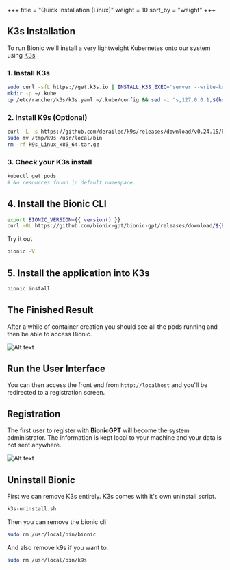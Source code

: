 +++
title = "Quick Installation (Linux)"
weight = 10
sort_by = "weight"
+++

## K3s Installation

To run Bionic we'll install a very lightweight Kubernetes onto our system using [K3s](https://k3s.io/)

### 1. Install K3s

```sh
sudo curl -sfL https://get.k3s.io | INSTALL_K3S_EXEC='server --write-kubeconfig-mode="644"' sh -
mkdir -p ~/.kube
cp /etc/rancher/k3s/k3s.yaml ~/.kube/config && sed -i "s,127.0.0.1,$(hostname -I | awk '{print $1}'),g" ~/.kube/config
```

### 2. Install K9s (Optional)

```sh
curl -L -s https://github.com/derailed/k9s/releases/download/v0.24.15/k9s_Linux_x86_64.tar.gz | tar xvz -C /tmp
sudo mv /tmp/k9s /usr/local/bin
rm -rf k9s_Linux_x86_64.tar.gz
```

### 3. Check your K3s install

```sh
kubectl get pods
# No resources found in default namespace.
```

## 4. Install the Bionic CLI

```sh
export BIONIC_VERSION={{ version() }}
curl -OL https://github.com/bionic-gpt/bionic-gpt/releases/download/${BIONIC_VERSION}/bionic-cli-linux && chmod +x ./bionic-cli-linux && sudo mv ./bionic-cli-linux /usr/local/bin/bionic
```

Try it out

```sh
bionic -V
```

## 5. Install the application into K3s

```sh
bionic install
```

## The Finished Result

After a while of container creation you should see all the pods running and then be able to access Bionic.


![Alt text](../bionic-startup-k9s.png "Bionic K9s")

## Run the User Interface

You can then access the front end from `http://localhost` and you'll be redirected to a registration screen.

## Registration

The first user to register with **BionicGPT** will become the system administrator. The information is kept local to your machine and your data is not sent anywhere.

![Alt text](../initial-screen.png "Start Screen")

## Uninstall Bionic

First we can remove K3s entirely. K3s comes with it's own uninstall script.

```sh
k3s-uninstall.sh
```

Then you can remove the bionic cli

```sh
sudo rm /usr/local/bin/bionic
```

And also remove k9s if you want to.

```sh
sudo rm /usr/local/bin/k9s
```
